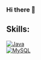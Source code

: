 ### Hi there 👋



## Skills:
[![Java](https://img.shields.io/badge/Java-FA7343?style=for-the-badge&logo=java&logoColor=white&labelColor=black)]()
</br>
[![MySQL](https://img.shields.io/badge/MySQL-4479A1?style=for-the-badge&logo=mysql&logoColor=white&labelColor=black)]()
